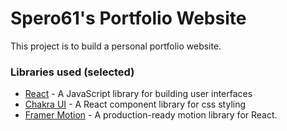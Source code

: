 # Spero61's Portfolio Website

This project is to build a personal portfolio website.

### Libraries used (selected)

- [React](https://reactjs.org/) - A JavaScript library for building user interfaces
- [Chakra UI](https://chakra-ui.com/) - A React component library for css styling
- [Framer Motion](https://www.framer.com/motion/) - A production-ready motion library for React.
